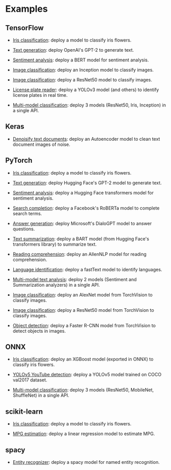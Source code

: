 # Examples

## TensorFlow

- [Iris classification](tensorflow/iris-classifier): deploy a model to classify iris flowers.

- [Text generation](tensorflow/text-generator): deploy OpenAI's GPT-2 to generate text.

- [Sentiment analysis](tensorflow/sentiment-analyzer): deploy a BERT model for sentiment analysis.

- [Image classification](tensorflow/image-classifier-inception): deploy an Inception model to classify images.

- [Image classification](tensorflow/image-classifier-resnet50): deploy a ResNet50 model to classify images.

- [License plate reader](tensorflow/license-plate-reader): deploy a YOLOv3 model (and others) to identify license plates in real time.

- [Multi-model classification](tensorflow/multi-model-classifier): deploy 3 models (ResNet50, Iris, Inception) in a single API.

## Keras

- [Denoisify text documents](keras/document-denoiser): deploy an Autoencoder model to clean text document images of noise.

## PyTorch

- [Iris classification](pytorch/iris-classifier): deploy a model to classify iris flowers.

- [Text generation](pytorch/text-generator): deploy Hugging Face's GPT-2 model to generate text.

- [Sentiment analysis](pytorch/sentiment-analyzer): deploy a Hugging Face transformers model for sentiment analysis.

- [Search completion](pytorch/search-completer): deploy a Facebook's RoBERTa model to complete search terms.

- [Answer generation](pytorch/answer-generator): deploy Microsoft's DialoGPT model to answer questions.

- [Text summarization](pytorch/text-summarizer): deploy a BART model (from Hugging Face's transformers library) to summarize text.

- [Reading comprehension](pytorch/reading-comprehender): deploy an AllenNLP model for reading comprehension.

- [Language identification](pytorch/language-identifier): deploy a fastText model to identify languages.

- [Multi-model text analysis](pytorch/multi-model-text-analyzer): deploy 2 models (Sentiment and Summarization analyzers) in a single API.

- [Image classification](pytorch/image-classifier-alexnet): deploy an AlexNet model from TorchVision to classify images.

- [Image classification](pytorch/image-classifier-resnet50): deploy a ResNet50 model from TorchVision to classify images.

- [Object detection](pytorch/object-detector): deploy a Faster R-CNN model from TorchVision to detect objects in images.

## ONNX

- [Iris classification](onnx/iris-classifier): deploy an XGBoost model (exported in ONNX) to classify iris flowers.

- [YOLOv5 YouTube detection](onnx/yolov5-youtube): deploy a YOLOv5 model trained on COCO val2017 dataset.

- [Multi-model classification](onnx/multi-model-classifier): deploy 3 models (ResNet50, MobileNet, ShuffleNet) in a single API.

## scikit-learn

- [Iris classification](sklearn/iris-classifier): deploy a model to classify iris flowers.

- [MPG estimation](sklearn/mpg-estimator): deploy a linear regression model to estimate MPG.

## spacy

- [Entity recognizer](spacy/entity-recognizer): deploy a spacy model for named entity recognition.

